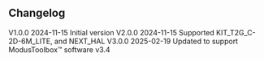 ## Changelog  
V1.0.0 2024-11-15 Initial version
V2.0.0 2024-11-15 Supported KIT_T2G_C-2D-6M_LITE, and NEXT_HAL
V3.0.0 2025-02-19 Updated to support ModusToolbox&trade; software v3.4